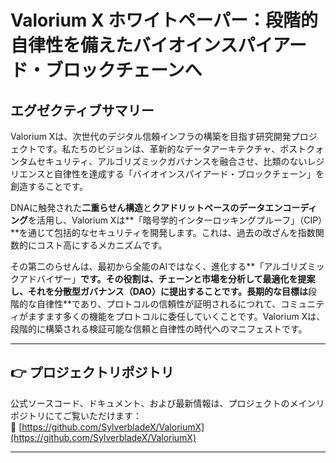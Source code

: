 # Valorium X ホワイトペーパー：段階的自律性を備えたバイオインスパイアード・ブロックチェーンへ

## エグゼクティブサマリー

Valorium Xは、次世代のデジタル信頼インフラの構築を目指す研究開発プロジェクトです。私たちのビジョンは、革新的なデータアーキテクチャ、ポストクォンタムセキュリティ、アルゴリズミックガバナンスを融合させ、比類のないレジリエンスと自律性を達成する「バイオインスパイアード・ブロックチェーン」を創造することです。

DNAに触発された**二重らせん構造**と**クアドリットベースのデータエンコーディング**を活用し、Valorium Xは**「暗号学的インターロッキングプルーフ」（CIP）**を通じて包括的なセキュリティを開発します。これは、過去の改ざんを指数関数的にコスト高にするメカニズムです。

その第二のらせんは、最初から全能のAIではなく、進化する**「アルゴリズミックアドバイザー」**です。その役割は、チェーンと市場を分析して最適化を提案し、それを分散型ガバナンス（DAO）に提出することです。長期的な目標は**段階的な自律性**であり、プロトコルの信頼性が証明されるにつれて、コミュニティがますます多くの機能をプロトコルに委任していくことです。Valorium Xは、段階的に構築される検証可能な信頼と自律性の時代へのマニフェストです。

---

## 👉 プロジェクトリポジトリ

公式ソースコード、ドキュメント、および最新情報は、プロジェクトのメインリポジトリにてご覧いただけます：  
🔗 [https://github.com/SylverbladeX/ValoriumX](https://github.com/SylverbladeX/ValoriumX)

---